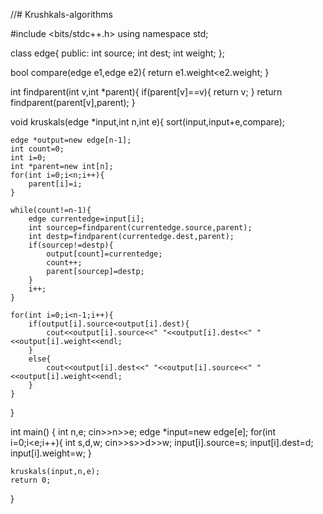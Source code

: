 //# Krushkals-algorithms

#include <bits/stdc++.h>
using namespace std;

class edge{
  public:
    int source;
    int dest;
    int weight;
};

bool compare(edge e1,edge e2){
    return e1.weight<e2.weight;
}

int findparent(int v,int *parent){
    if(parent[v]==v){
        return v;
    }
    return findparent(parent[v],parent);
}

void kruskals(edge *input,int n,int e){
    sort(input,input+e,compare);
    
    edge *output=new edge[n-1];
    int count=0;
    int i=0;
    int *parent=new int[n];
    for(int i=0;i<n;i++){
        parent[i]=i;
    }
    
    while(count!=n-1){
        edge currentedge=input[i];
        int sourcep=findparent(currentedge.source,parent);
        int destp=findparent(currentedge.dest,parent);
        if(sourcep!=destp){
            output[count]=currentedge;
            count++;
            parent[sourcep]=destp;
        }
        i++;
    }
    
    for(int i=0;i<n-1;i++){
        if(output[i].source<output[i].dest){
            cout<<output[i].source<<" "<<output[i].dest<<" "<<output[i].weight<<endl;
        }
        else{
            cout<<output[i].dest<<" "<<output[i].source<<" "<<output[i].weight<<endl;
        }
    }
}

int main() {
    int n,e;
    cin>>n>>e;
    edge *input=new edge[e];
    for(int i=0;i<e;i++){
        int s,d,w;
        cin>>s>>d>>w;
        input[i].source=s;
        input[i].dest=d;
        input[i].weight=w;
    }
    
    kruskals(input,n,e);
    return 0;
}
